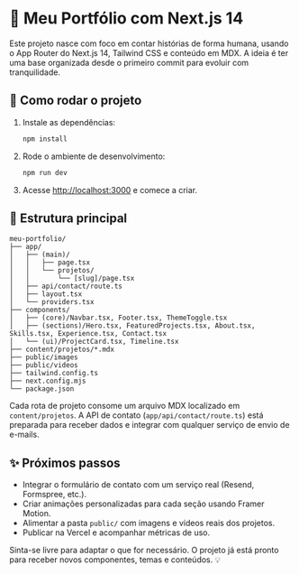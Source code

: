 # 🧭 Meu Portfólio com Next.js 14

Este projeto nasce com foco em contar histórias de forma humana, usando o App Router do Next.js 14, Tailwind CSS e conteúdo em MDX. A ideia é ter uma base organizada desde o primeiro commit para evoluir com tranquilidade.

## 🚀 Como rodar o projeto

1. Instale as dependências:

   ```bash
   npm install
   ```

2. Rode o ambiente de desenvolvimento:

   ```bash
   npm run dev
   ```

3. Acesse <http://localhost:3000> e comece a criar.

## 🧱 Estrutura principal

```
meu-portfolio/
├── app/
│   ├── (main)/
│   │   ├── page.tsx
│   │   └── projetos/
│   │       └── [slug]/page.tsx
│   ├── api/contact/route.ts
│   ├── layout.tsx
│   └── providers.tsx
├── components/
│   ├── (core)/Navbar.tsx, Footer.tsx, ThemeToggle.tsx
│   ├── (sections)/Hero.tsx, FeaturedProjects.tsx, About.tsx, Skills.tsx, Experience.tsx, Contact.tsx
│   └── (ui)/ProjectCard.tsx, Timeline.tsx
├── content/projetos/*.mdx
├── public/images
├── public/videos
├── tailwind.config.ts
├── next.config.mjs
└── package.json
```

Cada rota de projeto consome um arquivo MDX localizado em `content/projetos`. A API de contato (`app/api/contact/route.ts`) está preparada para receber dados e integrar com qualquer serviço de envio de e-mails.

## ✨ Próximos passos

- Integrar o formulário de contato com um serviço real (Resend, Formspree, etc.).
- Criar animações personalizadas para cada seção usando Framer Motion.
- Alimentar a pasta `public/` com imagens e vídeos reais dos projetos.
- Publicar na Vercel e acompanhar métricas de uso.

Sinta-se livre para adaptar o que for necessário. O projeto já está pronto para receber novos componentes, temas e conteúdos. 💡

